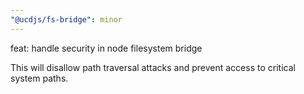 ```yaml
---
"@ucdjs/fs-bridge": minor
---
```


feat: handle security in node filesystem bridge

This will disallow path traversal attacks and prevent access to critical system paths.
